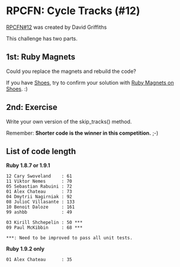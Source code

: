 RPCFN: Cycle Tracks (#12)
====================

[RPCFN#12](http://rubylearning.com/blog/2010/07/31/rpcfn-cycle-tracks-12/) was created by David Griffiths

This challenge has two parts.

1st: Ruby Magnets
------------------

Could you replace the magnets and rebuild the code?

If you have [Shoes](http://shoes.heroku.com/), try to confirm your solution with [Ruby Magnets on Shoes](http://github.com/ashbb/ruby_magnets_on_shoes). :)


2nd: Exercise
-------------

Write your own version of the skip_tracks() method. 

Remember: **Shorter code is the winner in this competition.** ;-)


List of code length
------------------

**Ruby 1.8.7 or 1.9.1**

	12 Cary Swoveland    : 61
	11 Viktor Nemes      : 70
	05 Sebastian Rabuini : 72
	01 Alex Chateau      : 73
	04 Dmytrii Nagirniak : 92
	08 JulioC Villasante : 133
	10 Benoit Daloze     : 161
	99 ashbb             : 49
	
	03 Kirill Shchepelin : 50 ***
	09 Paul McKibbin     : 68 ***
	
	***: Need to be improved to pass all unit tests.


**Ruby 1.9.2 only**

	01 Alex Chateau      : 35
